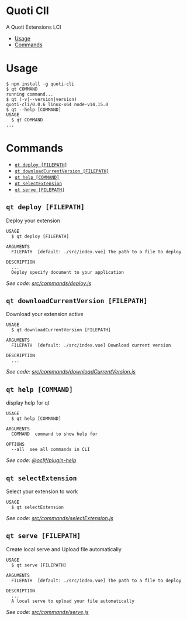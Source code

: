 Quoti ClI
=====

A Quoti Extensions LCI

<!-- toc -->
* [Usage](#usage)
* [Commands](#commands)
<!-- tocstop -->
# Usage
<!-- usage -->
```sh-session
$ npm install -g quoti-cli
$ qt COMMAND
running command...
$ qt (-v|--version|version)
quoti-cli/0.0.6 linux-x64 node-v14.15.0
$ qt --help [COMMAND]
USAGE
  $ qt COMMAND
...
```
<!-- usagestop -->
# Commands
<!-- commands -->
* [`qt deploy [FILEPATH]`](#qt-deploy-filepath)
* [`qt downloadCurrentVersion [FILEPATH]`](#qt-downloadcurrentversion-filepath)
* [`qt help [COMMAND]`](#qt-help-command)
* [`qt selectExtension`](#qt-selectextension)
* [`qt serve [FILEPATH]`](#qt-serve-filepath)

## `qt deploy [FILEPATH]`

Deploy your extension

```
USAGE
  $ qt deploy [FILEPATH]

ARGUMENTS
  FILEPATH  [default: ./src/index.vue] The path to a file to deploy

DESCRIPTION
  ...
  Deploy specify document to your application
```

_See code: [src/commands/deploy.js](https://github.com/byndcloud/quoti-cli/blob/v0.0.6/src/commands/deploy.js)_

## `qt downloadCurrentVersion [FILEPATH]`

Download your extension active

```
USAGE
  $ qt downloadCurrentVersion [FILEPATH]

ARGUMENTS
  FILEPATH  [default: ./src/index.vue] Download current version

DESCRIPTION
  ...
```

_See code: [src/commands/downloadCurrentVersion.js](https://github.com/byndcloud/quoti-cli/blob/v0.0.6/src/commands/downloadCurrentVersion.js)_

## `qt help [COMMAND]`

display help for qt

```
USAGE
  $ qt help [COMMAND]

ARGUMENTS
  COMMAND  command to show help for

OPTIONS
  --all  see all commands in CLI
```

_See code: [@oclif/plugin-help](https://github.com/oclif/plugin-help/blob/v3.2.1/src/commands/help.ts)_

## `qt selectExtension`

Select your extension to work

```
USAGE
  $ qt selectExtension
```

_See code: [src/commands/selectExtension.js](https://github.com/byndcloud/quoti-cli/blob/v0.0.6/src/commands/selectExtension.js)_

## `qt serve [FILEPATH]`

Create local serve and Upload file automatically

```
USAGE
  $ qt serve [FILEPATH]

ARGUMENTS
  FILEPATH  [default: ./src/index.vue] The path to a file to deploy

DESCRIPTION
  ...
  A local serve to upload your file automatically
```

_See code: [src/commands/serve.js](https://github.com/byndcloud/quoti-cli/blob/v0.0.6/src/commands/serve.js)_
<!-- commandsstop -->
